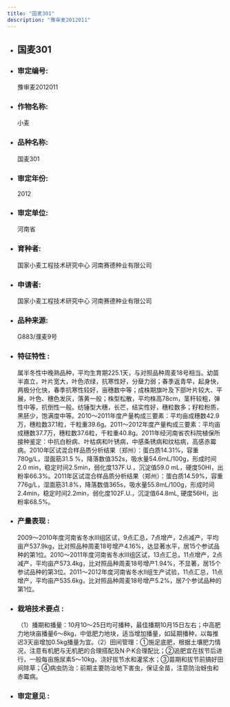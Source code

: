```yaml
---
title: "国麦301"
description: "豫审麦2012011"
---
```

* ## 国麦301
* ###  审定编号:  
   豫审麦2012011

*  ### 作物名称:  
   小麦

*   ###  品种名称: 
    国麦301

*   ### 审定年份: 
    2012

*   ### 审定单位:  
    河南省

*   ### 育种者:  
    国家小麦工程技术研究中心 河南赛德种业有限公司

*   ### 申请者:  
    国家小麦工程技术研究中心 河南赛德种业有限公司

*   ### 品种来源:  
    G883/濮麦9号


*   ### 特征特性 : 
    属半冬性中晚熟品种，平均生育期225.1天，与对照品种周麦18号相当。幼苗半直立，叶片宽大，叶色浓绿，抗寒性好，分蘖力弱；春季返青早，起身快，两极分化快，春季抗寒性较好，亩穗数中等；成株期旗叶及下部叶片较大、平展，叶色、穗色发灰，落黄一般；株型松散，平均株高78cm，茎秆较粗，弹性中等，抗倒性一般。纺锤型大穗，长芒，结实性好，穗粒数多；籽粒粉质，黑胚少，饱满度中等。2010～2011年度产量构成三要素：平均亩成穗数42.9万，穗粒数37.1粒，千粒重39.6g。2011～2012年度产量构成三要素：平均亩成穗数37.7万，穗粒数37.6粒，千粒重40.8g。2011年经河南省农科院植保所接种鉴定：中抗白粉病、叶枯病和叶锈病，中感条锈病和纹枯病，高感赤霉病。2010年区试混合样品质分析结果（郑州）：蛋白质14.31%，容重780g/L，湿面筋31.5 %，降落数值352s，吸水量54.6mL/100g，形成时间2.0 min，稳定时间2.5min，弱化度137F.U.，沉淀值59.0 mL，硬度50HI，出粉率66.3%。2011年区试混合样品质分析结果（郑州）：蛋白质14.59%，容重776g/L，湿面筋31.8%，降落数值365s，吸水量55.8mL/100g，形成时间2.4min，稳定时间2.2min，弱化度102F.U.，沉淀值64.8mL, 硬度56HI，出粉率68.5%。


*   ### 产量表现 : 
    2009～2010年度河南省冬水Ⅲ组区试，9点汇总，7点增产，2点减产，平均亩产537.9kg，比对照品种周麦18号增产4.16%，达显著水平，居15个参试品种的第1位。2010～2011年度河南省冬水Ⅲ组区试，13点汇总，11点增产，2点减产，平均亩产573.4kg，比对照品种周麦18号增产1.94%，不显著，居15个参试品种的第3位。2011～2012年度河南省冬水Ⅱ组生产试验，11点汇总，11点增产，平均亩产535.6kg，比对照品种周麦18号增产5.2%，居7个参试品种的第1位。


*   ### 栽培技术要点 : 
    （1）播期和播量：10月10～25日均可播种，最佳播期10月15日左右；中高肥力地块亩播量6～8kg，中低肥力地块，适当增加播量，如延期播种，以每推迟3天亩增加0.5kg播量为宜。（2）田间管理：①施足底肥，根据土壤肥力情况，注意有机肥与无机肥的合理搭配及N·P·K合理配比；②追肥宜在拔节后进行，一般每亩施尿素5～10kg，浇好拔节水和灌浆水；③苗期和拔节前搞好田间除草；④病虫防治：前期主要防治地下害虫，保证全苗，注意防治蚜虫和赤霉病。


*   ### 审定意见 : 
    

